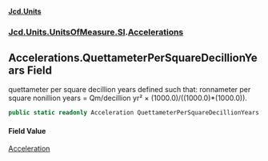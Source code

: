 #### [Jcd.Units](index 'index')
### [Jcd.Units.UnitsOfMeasure.SI](Jcd.Units.UnitsOfMeasure.SI 'Jcd.Units.UnitsOfMeasure.SI').[Accelerations](Accelerations 'Jcd.Units.UnitsOfMeasure.SI.Accelerations')

## Accelerations.QuettameterPerSquareDecillionYears Field

quettameter per square decillion years defined such that: ronnameter per square nonillion years = Qm/decillion yr² ×
(1000.0)/((1000.0)*(1000.0)).

```csharp
public static readonly Acceleration QuettameterPerSquareDecillionYears;
```

#### Field Value
[Acceleration](Acceleration 'Jcd.Units.UnitTypes.Acceleration')